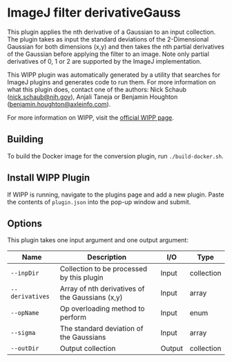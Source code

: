 # ImageJ filter derivativeGauss

This plugin applies the nth derivative of a Gaussian to an input collection. The
plugin takes as input the standard deviations of the 2-Dimensional Gaussian for
both dimensions (x,y) and then takes the nth partial derivatives of the Gaussian
before applying the filter to an image. Note only partial derivatives of 0, 1 or 
2 are supported by the ImageJ implementation. 

This WIPP plugin was automatically generated by a utility that searches for
ImageJ plugins and generates code to run them. For more information on what this
plugin does, contact one of the authors: Nick Schaub (nick.schaub@nih.gov), 
Anjali Taneja or Benjamin Houghton (benjamin.houghton@axleinfo.com).

For more information on WIPP, visit the [official WIPP page](https://isg.nist.gov/deepzoomweb/software/wipp).

## Building

To build the Docker image for the conversion plugin, run
`./build-docker.sh`.

## Install WIPP Plugin

If WIPP is running, navigate to the plugins page and add a new plugin.
Paste the contents of `plugin.json` into the pop-up window and submit.

## Options

This plugin takes one input argument and one output argument:

| Name            | Description                                     | I/O    | Type       |
| --------------- | ----------------------------------------------- | ------ | ---------- |
| `--inpDir`      | Collection to be processed by this plugin       | Input  | collection |
| `--derivatives` | Array of nth derivatives of the Gaussians (x,y) | Input  | array      |
| `--opName`      | Op overloading method to perform                | Input  | enum       |
| `--sigma`       | The standard deviation of the Gaussians         | Input  | array      |
| `--outDir`      | Output collection                               | Output | collection |

